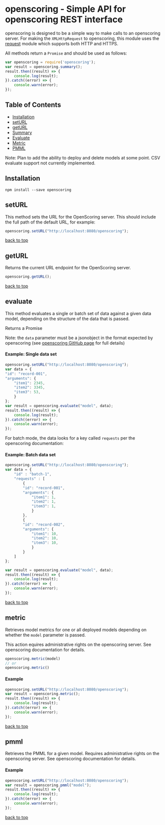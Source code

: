 # openscoring - Simple API for openscoring REST interface

openscoring is designed to be a simple way to make calls to an openscoring server. For making the `XMLHttpRequest` to openscoring, this module uses the [request](https://www.npmjs.com/package/request) module which supports both HTTP and HTTPS.

All methods return a `Promise` and should be used as follows:

```js
var openscoring = require('openscoring');
var result = openscoring.summary();
result.then((result) => {
	console.log(result);
}).catch((error) => {
	console.warn(error);
});
```

## Table of Contents

 - [Installation](#installation)
 - [setURL](#setURL)
 - [getURL](#getURL)
 - [Summary](#summary)
 - [Evaluate](#evaluate)
 - [Metric](#metric)
 - [PMML](#pmml)

Note: Plan to add the ability to deploy and delete models at some point. CSV evaluate support not currently implemented.

## Installation

```
npm install --save openscoring
```

## setURL
This method sets the URL for the OpenScoring server. This should include the full path of the default URL, for example:

```js
openscoring.setURL("http://localhost:8080/openscoring");
```
[back to top](#table-of-contents)

## getURL
Returns the current URL endpoint for the OpenScoring server.

```js
openscoring.getURL();
```
[back to top](#table-of-contents)

## evaluate
This method evaluates a single or batch set of data against a given data model, depending on the structure of the data that is passed.

Returns a Promise

Note: the `data` parameter must be a jsonobject in the format expected by openscoring (see [openscoring GitHub page](http://github.com/openscoring/openscoring) for full details)

#### Example: Single data set
```js
openscoring.setURL("http://localhost:8080/openscoring");
var data = {
"id": "record-001",
"arguments": {
	"item1": 2345,
	"item2": 3345,
	"item3": 53,
	}
};
var result = openscoring.evaluate("model", data);
result.then((result) => {
	console.log(result);
}).catch((error) => {
	console.warn(error);
});
```

For batch mode, the data looks for a key called `requests` per the openscoring documentation:

#### Example: Batch data set
```js
openscoring.setURL("http://localhost:8080/openscoring");
var data = {
	"id" : "batch-1",
	"requests" : [
		{
		"id": "record-001",
		"arguments": {
			"item1": 1,
			"item2": 1,
			"item3": 1,
			}
		},
		{
		"id": "record-002",
		"arguments": {
			"item1": 10,
			"item2": 10,
			"item3": 10,
			}
		}	
	]
};

var result = openscoring.evaluate("model", data);
result.then((result) => {
	console.log(result);
}).catch((error) => {
	console.warn(error);
});
```

[back to top](#table-of-contents)

## metric
Retrieves model metrics for one or all deployed models depending on whether the `model` parameter is passed.

This action equires administrative rights on the openscoring server. See openscoring documentation for details.

```js
openscoring.metric(model)
// or
openscoring.metric()
```

#### Example
```js
openscoring.setURL("http://localhost:8080/openscoring");
var result = openscoring.metric();
result.then((result) => {
	console.log(result);
}).catch((error) => {
	console.warn(error);
});
```
[back to top](#table-of-contents)

## pmml
Retrieves the PMML for a given model. Requires administrative rights on the openscoring server. See openscoring documentation for details.


#### Example
```js
openscoring.setURL("http://localhost:8080/openscoring");
var result = openscoring.pmml("model");
result.then((result) => {
	console.log(result);
}).catch((error) => {
	console.warn(error);
});
```
[back to top](#table-of-contents)